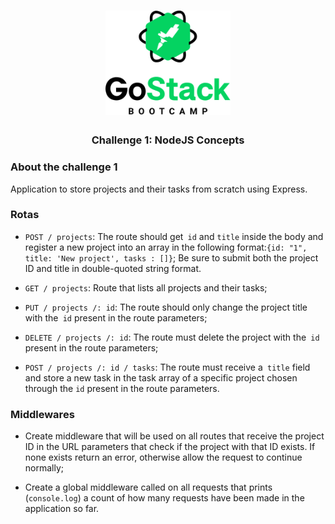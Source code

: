 <h1 align="center">
    <img alt="GoStack" src=".github/logo.png" width="200px" />
</h1>

<h3 align="center">
 Challenge 1: NodeJS Concepts
</h3>

### About the challenge 1
Application to store projects and their tasks from scratch using Express.

### Rotas
- `POST / projects`: The route should get` id` and `title` inside the body and register a new project into an array in the following format:` {id: "1", title: 'New project', tasks : []} `; Be sure to submit both the project ID and title in double-quoted string format.

- `GET / projects`: Route that lists all projects and their tasks;

- `PUT / projects /: id`: The route should only change the project title with the` id` present in the route parameters;

- `DELETE / projects /: id`: The route must delete the project with the` id` present in the route parameters;

- `POST / projects /: id / tasks`: The route must receive a` title` field and store a new task in the task array of a specific project chosen through the `id` present in the route parameters.

### Middlewares
- Create middleware that will be used on all routes that receive the project ID in the URL parameters that check if the project with that ID exists. If none exists return an error, otherwise allow the request to continue normally;

- Create a global middleware called on all requests that prints (`console.log`) a count of how many requests have been made in the application so far.
